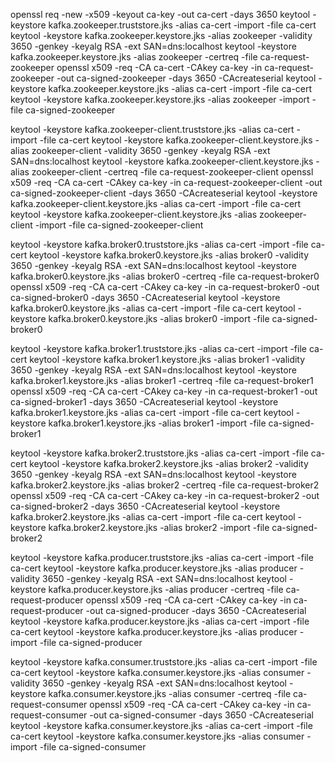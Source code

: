 openssl req -new -x509 -keyout ca-key -out ca-cert -days 3650
keytool -keystore kafka.zookeeper.truststore.jks -alias ca-cert -import -file ca-cert
keytool -keystore kafka.zookeeper.keystore.jks -alias zookeeper -validity 3650 -genkey -keyalg RSA -ext SAN=dns:localhost
keytool -keystore kafka.zookeeper.keystore.jks -alias zookeeper -certreq -file ca-request-zookeeper
openssl x509 -req -CA ca-cert -CAkey ca-key -in ca-request-zookeeper -out ca-signed-zookeeper -days 3650 -CAcreateserial
keytool -keystore kafka.zookeeper.keystore.jks -alias ca-cert -import -file ca-cert
keytool -keystore kafka.zookeeper.keystore.jks -alias zookeeper -import -file ca-signed-zookeeper

keytool -keystore kafka.zookeeper-client.truststore.jks -alias ca-cert -import -file ca-cert
keytool -keystore kafka.zookeeper-client.keystore.jks -alias zookeeper-client -validity 3650 -genkey -keyalg RSA -ext SAN=dns:localhost
keytool -keystore kafka.zookeeper-client.keystore.jks -alias zookeeper-client -certreq -file ca-request-zookeeper-client
openssl x509 -req -CA ca-cert -CAkey ca-key -in ca-request-zookeeper-client -out ca-signed-zookeeper-client -days 3650 -CAcreateserial
keytool -keystore kafka.zookeeper-client.keystore.jks -alias ca-cert -import -file ca-cert
keytool -keystore kafka.zookeeper-client.keystore.jks -alias zookeeper-client -import -file ca-signed-zookeeper-client

keytool -keystore kafka.broker0.truststore.jks -alias ca-cert -import -file ca-cert
keytool -keystore kafka.broker0.keystore.jks -alias broker0 -validity 3650 -genkey -keyalg RSA -ext SAN=dns:localhost
keytool -keystore kafka.broker0.keystore.jks -alias broker0 -certreq -file ca-request-broker0
openssl x509 -req -CA ca-cert -CAkey ca-key -in ca-request-broker0 -out ca-signed-broker0 -days 3650 -CAcreateserial
keytool -keystore kafka.broker0.keystore.jks -alias ca-cert -import -file ca-cert
keytool -keystore kafka.broker0.keystore.jks -alias broker0 -import -file ca-signed-broker0

keytool -keystore kafka.broker1.truststore.jks -alias ca-cert -import -file ca-cert
keytool -keystore kafka.broker1.keystore.jks -alias broker1 -validity 3650 -genkey -keyalg RSA -ext SAN=dns:localhost
keytool -keystore kafka.broker1.keystore.jks -alias broker1 -certreq -file ca-request-broker1
openssl x509 -req -CA ca-cert -CAkey ca-key -in ca-request-broker1 -out ca-signed-broker1 -days 3650 -CAcreateserial
keytool -keystore kafka.broker1.keystore.jks -alias ca-cert -import -file ca-cert
keytool -keystore kafka.broker1.keystore.jks -alias broker1 -import -file ca-signed-broker1

keytool -keystore kafka.broker2.truststore.jks -alias ca-cert -import -file ca-cert
keytool -keystore kafka.broker2.keystore.jks -alias broker2 -validity 3650 -genkey -keyalg RSA -ext SAN=dns:localhost
keytool -keystore kafka.broker2.keystore.jks -alias broker2 -certreq -file ca-request-broker2
openssl x509 -req -CA ca-cert -CAkey ca-key -in ca-request-broker2 -out ca-signed-broker2 -days 3650 -CAcreateserial
keytool -keystore kafka.broker2.keystore.jks -alias ca-cert -import -file ca-cert
keytool -keystore kafka.broker2.keystore.jks -alias broker2 -import -file ca-signed-broker2

keytool -keystore kafka.producer.truststore.jks -alias ca-cert -import -file ca-cert
keytool -keystore kafka.producer.keystore.jks -alias producer -validity 3650 -genkey -keyalg RSA -ext SAN=dns:localhost
keytool -keystore kafka.producer.keystore.jks -alias producer -certreq -file ca-request-producer
openssl x509 -req -CA ca-cert -CAkey ca-key -in ca-request-producer -out ca-signed-producer -days 3650 -CAcreateserial
keytool -keystore kafka.producer.keystore.jks -alias ca-cert -import -file ca-cert
keytool -keystore kafka.producer.keystore.jks -alias producer -import -file ca-signed-producer

keytool -keystore kafka.consumer.truststore.jks -alias ca-cert -import -file ca-cert
keytool -keystore kafka.consumer.keystore.jks -alias consumer -validity 3650 -genkey -keyalg RSA -ext SAN=dns:localhost
keytool -keystore kafka.consumer.keystore.jks -alias consumer -certreq -file ca-request-consumer
openssl x509 -req -CA ca-cert -CAkey ca-key -in ca-request-consumer -out ca-signed-consumer -days 3650 -CAcreateserial
keytool -keystore kafka.consumer.keystore.jks -alias ca-cert -import -file ca-cert
keytool -keystore kafka.consumer.keystore.jks -alias consumer -import -file ca-signed-consumer


